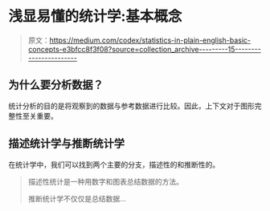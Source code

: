 # 浅显易懂的统计学:基本概念

> 原文：<https://medium.com/codex/statistics-in-plain-english-basic-concepts-e3bfcc8f3f08?source=collection_archive---------15----------------------->

## 为什么要分析数据？

统计分析的目的是将观察到的数据与参考数据进行比较。因此，上下文对于图形完整性至关重要。

## 描述统计学与推断统计学

在统计学中，我们可以找到两个主要的分支，描述性的和推断性的。

> 描述性统计是一种用数字和图表总结数据的方法。
> 
> 推断统计学不仅仅是总结数据…